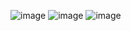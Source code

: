 ![image](https://github.com/alpermelkeli/BottomNavBarCompose/assets/108495629/93cad57e-5ef2-42c3-a5b3-df1488ef1ccb)
![image](https://github.com/alpermelkeli/BottomNavBarCompose/assets/108495629/8366241a-fb3a-4869-8977-0547d25e6c2f)
![image](https://github.com/alpermelkeli/BottomNavBarCompose/assets/108495629/65fda5a0-a59c-49af-92be-5e3de72be697)
